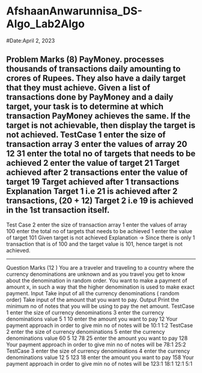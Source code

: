 # AfshaanAnwarunnisa_DS-Algo_Lab2Algo
#Date:April 2, 2023

Problem Marks (8)
PayMoney. processes thousands of transactions daily amounting to crores of Rupees. They 
also have a daily target that they must achieve. Given a list of transactions done by 
PayMoney and a daily target, your task is to determine at which transaction PayMoney 
achieves the same. If the target is not achievable, then display the target is not achieved.
TestCase 1
enter the size of transaction array
3
enter the values of array
20 12 31
enter the total no of targets that needs to be achieved
2
enter the value of target
21
Target achieved after 2 transactions 
enter the value of target
19
Target achieved after 1 transactions 
Explanation
Target 1 i.e 21 is achieved after 2 transactions, (20 + 12)
Target 2 i.e 19 is achieved in the 1st transaction itself.
-------------------------------------------------------
Test Case 2
enter the size of transaction array
1
enter the values of array
100
enter the total no of targets that needs to be achieved
1
enter the value of target
101
Given target is not achieved 
Explanation → Since there is only 1 transaction that is of 100 and the target value is 
101, hence target is not achieved.

-----------------------------------------------------------------------------------------------------------
Question Marks (12 ) 
You are a traveler and traveling to a country where the currency denominations are 
unknown and as you travel you get to know about the denomination in random order.
You want to make a payment of amount x, in such a way that the higher denomination is 
used to make exact payment.
Input
Take input of all the currency denominations ( random order)
Take input of the amount that you want to pay.
Output
Print the minimum no of notes that you will be using to pay the net amount.
TestCase 1
enter the size of currency denominations 
3
enter the currency denominations value
5
1
10
enter the amount you want to pay
12
Your payment approach in order to give min no of notes will be
10:1
1:2
TestCase 2
enter the size of currency denominations 
5
enter the currency denominations value
60
5
12
78
25
enter the amount you want to pay
128
Your payment approach in order to give min no of notes will be
78:1
25:2
TestCase 3
enter the size of currency denominations 
4
enter the currency denominations value
12
5
123
18
enter the amount you want to pay
158
Your payment approach in order to give min no of notes will be
123:1
18:1
12:1
5:1

